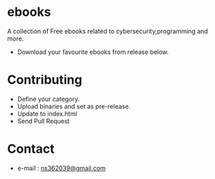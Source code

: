 # ebooks
A collection of Free ebooks related to cybersecurity,programming and more.

* Download your favourite ebooks from release below.

# Contributing
* Define your category.
* Upload binaries and set as pre-release.
* Update to index.html
* Send Pull Request 

# Contact
* e-mail : ns362039@gmail.com
